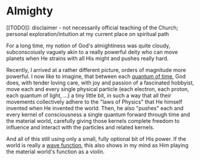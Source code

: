 # Almighty

[[TODO]]: disclaimer - not necessarily official teaching of the Church; personal exploration/intuition at my current place on spiritual path

For a long time, my notion of God's almightiness
was quite cloudy, subconscoiusly vaguely akin to
a really powerful deity who can 
move planets when He strains with all His might
and pushes really hard.

Recently, I arrived at a rather different picture,
orders of magnitude more powerful.
I now like to imagine,
that between each [quantum of time](https://en.wikipedia.org/wiki/Chronon),
God does, with tender loving care,
with joy and passion of a fascinated hobbyist,
move each and every single physical particle
(each electron, each proton, each quantum of light, ...)
a tiny little bit,
in such a way
that all their movements collectively adhere to the "laws of Physics"
that He himself invented
when He invented the world.
Then, he also
"pushes" each and every kernel of consciousness
a single quantum forward
through time and the material world,
carefully giving those kernels complete freedom
to influence and interact with the particles
and related kernels.

And all of this still using only a small,
fully optional bit of His power.
If the world is really a [wave function](https://en.wikipedia.org/wiki/Wave_function),
this also shows in my mind
as Him playing the material world's function as a violin.
